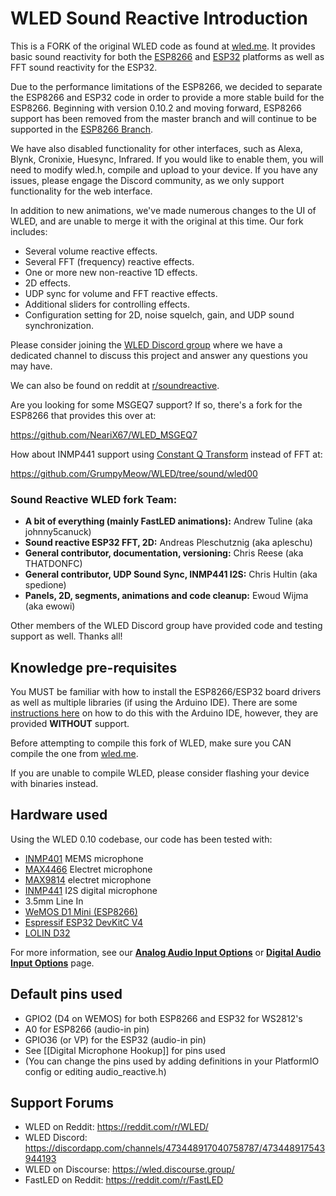 # WLED Sound Reactive Introduction
This is a FORK of the original WLED code as found at [wled.me](http://wled.me). It provides basic sound reactivity for both the [ESP8266](https://github.com/atuline/WLED/tree/ESP8266) and [ESP32](https://github.com/atuline/WLED) platforms as well as FFT sound reactivity for the ESP32.

Due to the performance limitations of the ESP8266, we decided to separate the ESP8266 and ESP32 code in order to provide a more stable build for the ESP8266. Beginning with version 0.10.2 and moving forward, ESP8266 support has been removed from the master branch and will continue to be supported in the [ESP8266 Branch](https://github.com/atuline/WLED/tree/ESP8266).

We have also disabled functionality for other interfaces, such as Alexa, Blynk, Cronixie, Huesync, Infrared. If you would like to enable them, you will need to modify wled.h, compile and upload to your device. If you have any issues, please engage the Discord community, as we only support functionality for the web interface.

In addition to new animations, we've made numerous changes to the UI of WLED, and are unable to merge it with the original at this time. Our fork includes:

* Several volume reactive effects.
* Several FFT (frequency) reactive effects.
* One or more new non-reactive 1D effects.
* 2D effects.
* UDP sync for volume and FFT reactive effects.
* Additional sliders for controlling effects.
* Configuration setting for 2D, noise squelch, gain, and UDP sound synchronization.

Please consider joining the [WLED Discord group](https://discord.gg/RNgqKpZ) where we have a dedicated channel to discuss this project and answer any questions you may have.

We can also be found on reddit at [r/soundreactive](https://www.reddit.com/r/soundreactive).

Are you looking for some MSGEQ7 support? If so, there's a fork for the ESP8266 that provides this over at:

https://github.com/NeariX67/WLED_MSGEQ7

How about INMP441 support using [Constant Q Transform](https://en.wikipedia.org/wiki/Constant-Q_transform) instead of FFT at:

https://github.com/GrumpyMeow/WLED/tree/sound/wled00


### Sound Reactive WLED fork Team:

* **A bit of everything (mainly FastLED animations):** Andrew Tuline (aka johnny5canuck)
* **Sound reactive ESP32 FFT, 2D:** Andreas Pleschutznig (aka apleschu)
* **General contributor, documentation, versioning:** Chris Reese (aka THATDONFC)
* **General contributor, UDP Sound Sync, INMP441 I2S:** Chris Hultin (aka spedione)
* **Panels, 2D, segments, animations and code cleanup:** Ewoud Wijma (aka ewowi)

Other members of the WLED Discord group have provided code and testing support as well. Thanks all!

## Knowledge pre-requisites
You MUST be familiar with how to install the ESP8266/ESP32 board drivers as well as multiple libraries (if using the Arduino IDE). There are some [instructions here](https://github.com/atuline/WLED/wiki/Installing-and-Compiling) on how to do this with the Arduino IDE, however, they are provided **WITHOUT** support.

Before attempting to compile this fork of WLED, make sure you CAN compile the one from [wled.me](http://wled.me).

If you are unable to compile WLED, please consider flashing your device with binaries instead.


## Hardware used 

Using the WLED 0.10 codebase, our code has been tested with:

* [INMP401](https://www.sparkfun.com/products/9868) MEMS microphone
* [MAX4466](https://www.adafruit.com/product/1063) Electret microphone
* [MAX9814](https://www.digikey.com/products/en?mpart=1713&v=1528) electret microphone
* [INMP441](https://www.aliexpress.com/i/32962426410.html) I2S digital microphone
* 3.5mm Line In
* [WeMOS D1 Mini (ESP8266)](https://docs.wemos.cc/en/latest/d1/d1_mini.html)
* [Espressif ESP32 DevKitC V4](https://www.digikey.com/product-detail/en/espressif-systems/ESP32-DEVKITC-32D/1965-1000-ND/9356990)
* [LOLIN D32](https://docs.wemos.cc/en/latest/d32/d32.html)

For more information, see our **[Analog Audio Input Options](https://github.com/atuline/WLED/wiki/Analog-Audio-Input-Options)** or **[Digital Audio Input Options](https://github.com/atuline/WLED/wiki/Digital-Microphone-Hookup)** page.


## Default pins used

* GPIO2 (D4 on WEMOS) for both ESP8266 and ESP32 for WS2812's
* A0 for ESP8266 (audio-in pin)
* GPIO36 (or VP) for the ESP32 (audio-in pin)
* See [[Digital Microphone Hookup]] for pins used
* (You can change the pins used by adding definitions in your PlatformIO config or editing audio_reactive.h)

## Support Forums

* WLED on Reddit:	https://reddit.com/r/WLED/
* WLED Discord:         https://discordapp.com/channels/473448917040758787/473448917543944193
* WLED on Discourse:    https://wled.discourse.group/
* FastLED on Reddit:	https://reddit.com/r/FastLED